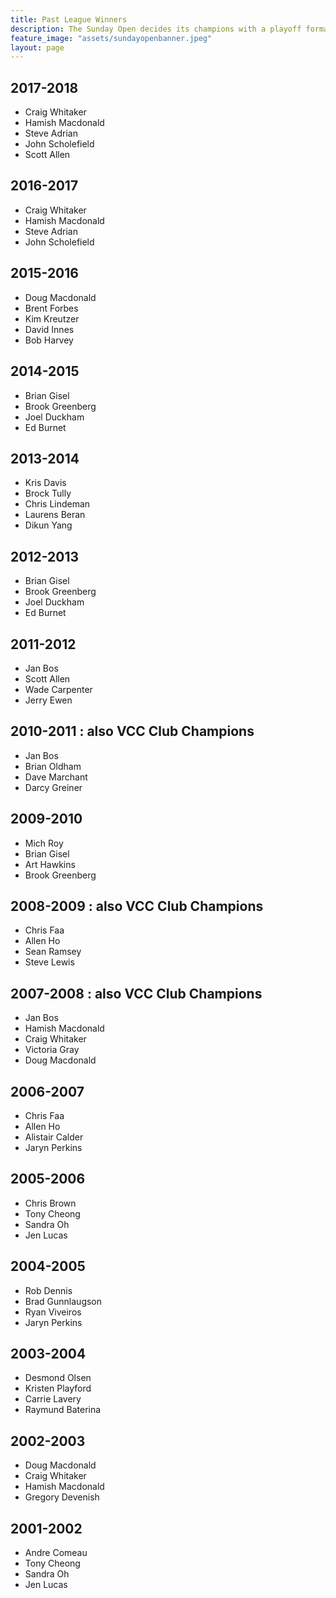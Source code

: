 ```yaml
---
title: Past League Winners
description: The Sunday Open decides its champions with a playoff format.
feature_image: "assets/sundayopenbanner.jpeg"
layout: page
---
```


## 2017-2018 
* Craig Whitaker
* Hamish Macdonald
* Steve Adrian
* John Scholefield
* Scott Allen 

## 2016-2017 
* Craig Whitaker 
* Hamish Macdonald
* Steve Adrian
* John Scholefield 

## 2015-2016 
* Doug Macdonald
* Brent Forbes
* Kim Kreutzer
* David Innes
* Bob Harvey 

## 2014-2015 
* Brian Gisel
* Brook Greenberg
* Joel Duckham 
* Ed Burnet 

## 2013-2014 
* Kris Davis
* Brock Tully
* Chris Lindeman
* Laurens Beran
* Dikun Yang 

## 2012-2013 
* Brian Gisel
* Brook Greenberg
* Joel Duckham 
* Ed Burnet 

## 2011-2012
* Jan Bos
* Scott Allen
* Wade Carpenter
* Jerry Ewen

## 2010-2011 : also VCC Club Champions
* Jan Bos
* Brian Oldham
* Dave Marchant
* Darcy Greiner

## 2009-2010 
* Mich Roy
* Brian Gisel
* Art Hawkins
* Brook Greenberg

## 2008-2009 : also VCC Club Champions
* Chris Faa
* Allen Ho
* Sean Ramsey
* Steve Lewis

## 2007-2008 : also VCC Club Champions
* Jan Bos
* Hamish Macdonald
* Craig Whitaker
* Victoria Gray
* Doug Macdonald

## 2006-2007
* Chris Faa
* Allen Ho
* Alistair Calder
* Jaryn Perkins

## 2005-2006
* Chris Brown
* Tony Cheong
* Sandra Oh
* Jen Lucas

## 2004-2005
* Rob Dennis
* Brad Gunnlaugson 
* Ryan Viveiros 
* Jaryn Perkins

## 2003-2004
* Desmond Olsen
* Kristen Playford
* Carrie Lavery 
* Raymund Baterina

## 2002-2003
* Doug Macdonald
* Craig Whitaker
* Hamish Macdonald
* Gregory Devenish

## 2001-2002
* Andre Comeau
* Tony Cheong
* Sandra Oh
* Jen Lucas
      

